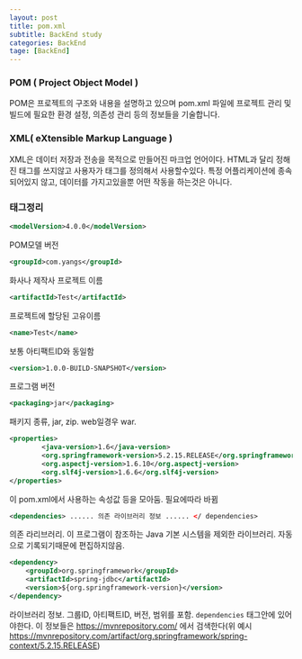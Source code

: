 ```yaml
---
layout: post
title: pom.xml
subtitle: BackEnd study
categories: BackEnd
tage: [BackEnd]
---
```


### POM ( Project Object Model )
POM은 프로젝트의 구조와 내용을 설명하고 있으며 pom.xml 파일에 프로젝트 관리 및 빌드에 필요한 환경 설정, 의존성 관리 등의 정보들을 기술합니다.

### XML( eXtensible Markup Language )
XML은 데이터 저장과 전송을 목적으로 만들어진 마크업 언어이다. HTML과 달리 정해진 태그를 쓰지않고 사용자가 태그를 정의해서 사용할수있다.
특정 어플리케이션에 종속되어있지 않고, 데이터를 가지고있을뿐 어떤 작동을 하는것은 아니다.




### 태그정리
```xml
<modelVersion>4.0.0</modelVersion>
```
POM모델 버전

```xml
<groupId>com.yangs</groupId>
```
화사나 제작사 프로젝트 이름

```xml
<artifactId>Test</artifactId>
```
프로젝트에 할당된 고유이름

```xml
<name>Test</name>
```
보통 아티팩트ID와 동일함

```xml
<version>1.0.0-BUILD-SNAPSHOT</version>
```
프로그램 버전

```xml
<packaging>jar</packaging>
```
패키지 종류, jar, zip. web일경우 war.


```xml
<properties>
		<java-version>1.6</java-version>
		<org.springframework-version>5.2.15.RELEASE</org.springframework-version>
		<org.aspectj-version>1.6.10</org.aspectj-version>
		<org.slf4j-version>1.6.6</org.slf4j-version>
</properties>
```
이 pom.xml에서 사용하는 속성값 등을 모아둠. 필요에따라 바뀜

```xml
<dependencies> ...... 의존 라이브러리 정보 ...... </ dependencies>
```
의존 라리브러리. 이 프로그램이 참조하는 Java 기본 시스템을 제외한 라이브러리. 자동으로 기록되기때문에 편집하지않음.

```xml
<dependency>
	<groupId>org.springframework</groupId>
	<artifactId>spring-jdbc</artifactId>
	<version>${org.springframework-version}</version>
</dependency>
```
라이브러리 정보. 그룹ID, 아티팩트ID, 버전, 범위를 포함.  `dependencies` 태그안에 있어야한다.
이 정보들은 https://mvnrepository.com/ 에서 검색한다(위 예시 https://mvnrepository.com/artifact/org.springframework/spring-context/5.2.15.RELEASE)




